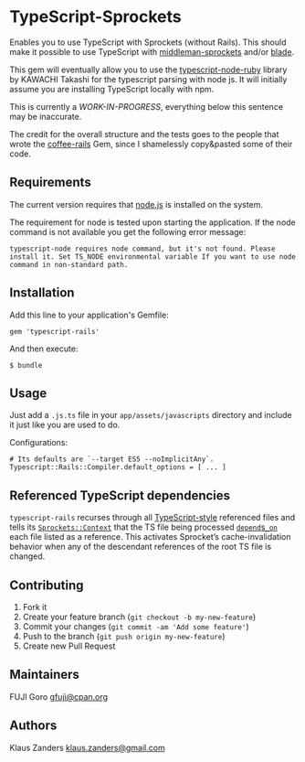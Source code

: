 # TypeScript-Sprockets

Enables you to use TypeScript with Sprockets (without Rails). This should make it possible to use TypeScript with [middleman-sprockets](https://github.com/middleman/middleman-sprockets) and/or
[blade](https://github.com/javan/blade).

This gem will eventually allow you to use the
[typescript-node-ruby](https://github.com/typescript-ruby/typescript-node-ruby)
library by KAWACHI Takashi for the typescript parsing with node js. It will initially assume you are installing TypeScript locally with npm.

This is currently a *WORK-IN-PROGRESS*, everything below this sentence may be inaccurate.

The credit for the overall structure and the tests goes to the people that wrote the [coffee-rails](https://github.com/rails/coffee-rails) Gem, since I shamelessly copy&pasted some of their code.

## Requirements

The current version requires that [node.js](http://nodejs.org/) is
installed on the system.

The requirement for node is tested upon starting the application. If
the node command is not available you get the following error message:

```
typescript-node requires node command, but it's not found. Please install it. Set TS_NODE environmental variable If you want to use node command in non-standard path.
```

## Installation

Add this line to your application's Gemfile:

    gem 'typescript-rails'

And then execute:

    $ bundle

## Usage

Just add a `.js.ts` file in your `app/assets/javascripts` directory and include it just like you are used to do.

Configurations:

```
# Its defaults are `--target ES5 --noImplicitAny`.
Typescript::Rails::Compiler.default_options = [ ... ]
```

## Referenced TypeScript dependencies

`typescript-rails` recurses through all [TypeScript-style](https://github.com/teppeis/typescript-spec-md/blob/master/en/ch11.md#1111-source-files-dependencies) referenced files and tells its [`Sprockets::Context`](https://github.com/sstephenson/sprockets/blob/master/lib/sprockets/context.rb) that the TS file being processed [`depend`s`_on`](https://github.com/sstephenson/sprockets#the-depend_on-directive) each file listed as a reference. This activates Sprocket’s cache-invalidation behavior when any of the descendant references of the root TS file is changed.

## Contributing

1. Fork it
2. Create your feature branch (`git checkout -b my-new-feature`)
3. Commit your changes (`git commit -am 'Add some feature'`)
4. Push to the branch (`git push origin my-new-feature`)
5. Create new Pull Request

## Maintainers

FUJI Goro <gfuji@cpan.org>

## Authors

Klaus Zanders <klaus.zanders@gmail.com>

